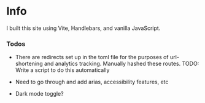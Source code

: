 # Info

I built this site using Vite, Handlebars, and vanilla JavaScript.

### Todos

- There are redirects set up in the toml file for the purposes of url-shortening and analytics tracking. Manually hashed these routes. TODO: Write a script to do this automatically

- Need to go through and add arias, accessibility features, etc

- Dark mode toggle?
